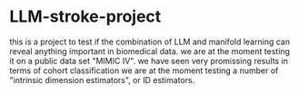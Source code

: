 # LLM-stroke-project
this is a project to test if the combination of LLM and manifold learning can reveal anything important in biomedical data. 
we are at the moment testing it on a public data set "MIMIC IV". 
we have seen very promissing results in terms of cohort classification
we are at the moment testing a number of "intrinsic dimension estimators", or ID estimators. 
